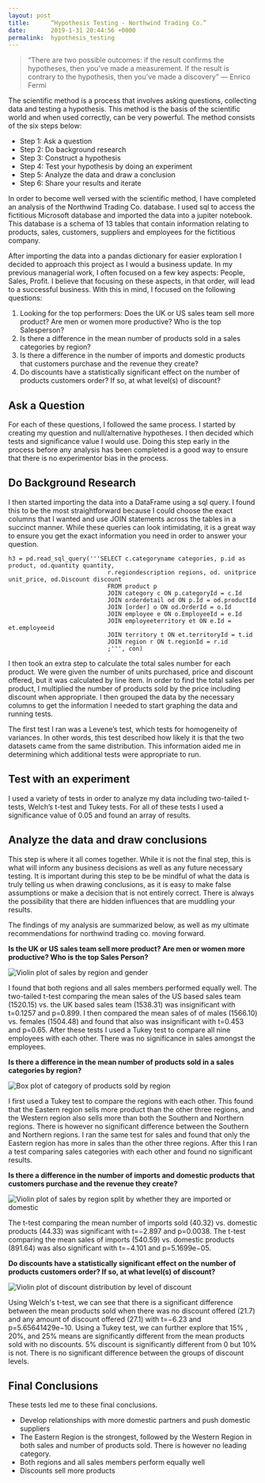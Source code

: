 ```yaml
---
layout: post
title:      “Hypothesis Testing - Northwind Trading Co.”
date:       2019-1-31 20:44:56 +0000
permalink:  hypothesis_testing
---
```

 >  “There are two possible outcomes: if the result confirms the hypotheses, then you’ve made a measurement. If the result is contrary to the hypothesis, then you’ve made a discovery”
— Enrico Fermi 


The scientific method is a process that involves asking questions, collecting data and testing a hypothesis. This method is the basis of the scientific world and when used correctly, can be very powerful. The method consists of the six steps below: 

* Step 1: Ask a question
* Step 2: Do background research
* Step 3: Construct a hypothesis
* Step 4: Test your hypothesis by doing an experiment
* Step 5: Analyze the data and draw a conclusion
* Step 6: Share your results and iterate

In order to become well versed with the scientific method, I have completed an analysis of the Northwind Trading Co. database. I used sql to access the fictitious Microsoft database and imported the data into a jupiter notebook. This database is a schema of 13 tables that contain information relating to products, sales, customers, suppliers and employees for the fictitious company. 

After importing the data into a pandas dictionary for easier exploration I decided to approach this project as I would a business update. In my previous managerial work, I often focused on a few key aspects: People, Sales, Profit. I believe that focusing on these aspects, in that order, will lead to a successful business. With this in mind, I focused on the following questions:

1. Looking for the top performers: Does the UK or US sales team sell more product? Are men or women more productive? Who is the top Salesperson?
2. Is there a difference in the mean number of products sold in a sales categories by region?
3. Is there a difference in the number of imports and domestic products that customers purchase and the revenue they create?
4. Do discounts have a statistically significant effect on the number of products customers order? If so, at what level(s) of discount?

## Ask a Question

For each of these questions, I followed the same process. I started by creating my question and null/alternative hypotheses. I then decided which tests and significance value I would use. Doing this step early in the process before any analysis has been completed is a good way to ensure that there is no experimentor bias in the process. 

## Do Background Research
I then started importing the data into a DataFrame using a sql query. I found this to be the most straightforward because I could choose the exact columns that I wanted and use JOIN statements across the tables in a succinct manner. While these queries can look intimidating, it is a great way to ensure you get the exact information you need in order to answer your question. 

~~~
h3 = pd.read_sql_query('''SELECT c.categoryname categories, p.id as product, od.quantity quantity,
                            r.regiondescription regions, od. unitprice unit_price, od.Discount discount
                            FROM product p 
                            JOIN category c ON p.categoryId = c.Id
                            JOIN orderdetail od ON p.Id = od.productId
                            JOIN [order] o ON od.OrderId = o.Id
                            JOIN employee e ON o.EmployeeId = e.Id
                            JOIN employeeterritory et ON e.Id = et.employeeid
                            JOIN territory t ON et.territoryId = t.id
                            JOIN region r ON t.regionId = r.id
                            ;''', con)
~~~

I then took an extra step to calculate the total sales number for each product. We were given the number of units purchased, price and discount offered, but it was calculated by line item. In order to find the total sales per product, I multiplied the number of products sold by the price including discount when appropriate. I then grouped the data by the necessary columns to get the information I needed to start graphing the data and running tests. 

The first test I ran was a Levene’s test, which tests for homogeneity of variances. In other words, this test described how likely it is that the two datasets came from the same distribution. This information aided me in determining which additional tests were appropriate to run. 

## Test with an experiment

I used a variety of tests in order to analyze my data including two-tailed t-tests, Welch’s t-test and Tukey tests. For all of these tests I used a significance value of 0.05 and found an array of results. 

## Analyze the data and draw conclusions
This step is where it all comes together. While it is not the final step, this is what will inform any business decisions as well as any future necessary testing. It is important during this step to be be mindful of what the data is truly telling us when drawing conclusions, as it is easy to make false assumptions or make a decision that is not entirely correct. There is always the possibility that there are hidden influences that are muddling your results. 

The findings of my analysis are summarized below, as well as my ultimate recommendations for northwind trading co. moving forward. 

**Is the UK or US sales team sell more product? Are men or women more productive? Who is the top Sales Person?**

![Violin plot of sales by region and gender](img/H2_northwind.png)

I found that both regions and all sales members performed equally well. The two-tailed t-test comparing the mean sales of the US based sales team (1520.15) vs. the UK based sales team (1538.31) was insignificant with t=0.1257 and p=0.899. I then compared the mean sales of of males (1566.10) vs. females (1504.48) and found that also was insignificant with t=0.453 and p=0.65. After these tests I used a Tukey test to compare all nine employees with each other. There was no significance in sales amongst the employees. 

**Is there a difference in the mean number of products sold in a sales categories by region?**

![Box plot of category of products sold by region](img/H3_northwind.png)

I first used a Tukey test to compare the regions with each other. This found that the Eastern region sells more product than the other three regions, and the Western region also sells more than both the Southern and Northern regions. There is however no significant difference between the Southern and Northern regions. I ran the same test for sales and found that only the Eastern region has more in sales than the other three regions. After this I ran a test comparing sales categories with each other and found no significant results. 

**Is there a difference in the number of imports and domestic products that customers purchase and the revenue they create?**

![Violin plot of sales by region split by whether they are imported or domestic](img/H4_northwind.png)

The t-test comparing the mean number of imports sold (40.32) vs. domestic products (44.33) was significant with t=−2.897 and p=0.0038. The t-test comparing the mean sales of imports (540.59) vs. domestic products (891.64) was also significant with t=−4.101 and p=5.1699e−05. 

**Do discounts have a statistically significant effect on the number of products customers order? If so, at what level(s) of discount?**

![Violin plot of discount distribution by level of discount](img/H1_northwind.png)

Using Welch's t-test, we can see that there is a significant difference between the mean products sold when there was no discount offered (21.7) and any amount of discount offered (27.1) with t=−6.23 and p=5.65641429e−10. Using a Tukey test, we can further explore that 15% , 20%, and 25% means are significantly different from the mean products sold with no discounts. 5% discount is significantly different from 0 but 10% is not. There is no significant difference between the groups of discount levels.
 
## Final Conclusions
 
 These tests led me to these final conclusions.
 * Develop relationships with more domestic partners and push domestic suppliers
 * The Eastern Region is the strongest, followed by the Western Region in both sales and number of products sold. There is however no leading category.
 * Both regions and all sales members perform equally well
 * Discounts sell more products




